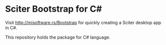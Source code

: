 # Sciter Bootstrap for C&#x23;

Visit http://misoftware.rs/Bootstrap for quickly creating a Sciter desktop app in C#.

This repository holds the package for C# language.
